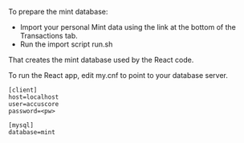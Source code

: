 To prepare the mint database:

 * Import your personal Mint data using the link at the bottom of the Transactions tab.
 * Run the import script run.sh

That creates the mint database used by the React code.

To run the React app, edit my.cnf to point to your database server.

    [client]
    host=localhost
    user=accuscore
    password=<pw>

    [mysql]
    database=mint

